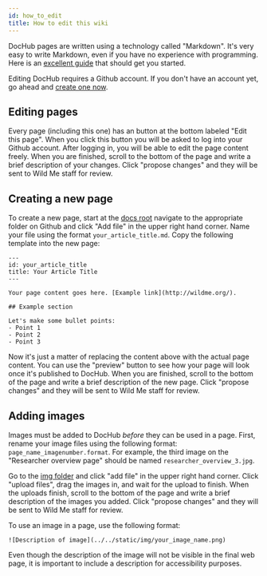 ```yaml
---
id: how_to_edit
title: How to edit this wiki
---
```


DocHub pages are written using a technology called "Markdown". It's very easy to write Markdown, even if you have no experience with programming. Here is an [excellent guide](https://guides.github.com/features/mastering-markdown/) that should get you started.

Editing DocHub requires a Github account. If you don't have an account yet, go ahead and [create one now](https://github.com/join).

## Editing pages 

Every page (including this one) has an button at the bottom labeled "Edit this page". When you click this button you will be asked to log into your Github account. After logging in, you will be able to edit the page content freely. When you are finished, scroll to the bottom of the page and write a brief description of your changes. Click "propose changes" and they will be sent to Wild Me staff for review.

## Creating a new page 

To create a new page, start at the [docs root](https://github.com/WildbookOrg/docusaurus-test/tree/master/docs) navigate to the appropriate folder on Github and click "Add file" in the upper right hand corner. Name your file using the format `your_article_title.md`. Copy the following template into the new page:

```
---
id: your_article_title
title: Your Article Title
---

Your page content goes here. [Example link](http://wildme.org/).

## Example section 

Let's make some bullet points:
- Point 1
- Point 2
- Point 3

```

Now it's just a matter of replacing the content above with the actual page content. You can use the "preview" button to see how your page will look once it's published to DocHub. When you are finished, scroll to the bottom of the page and write a brief description of the new page. Click "propose changes" and they will be sent to Wild Me staff for review.

## Adding images

Images must be added to DocHub _before_ they can be used in a page. First, rename your image files using the following format: `page_name_imagenumber.format`. For example, the third image on the "Researcher overview page" should be named `researcher_overview_3.jpg`.

Go to the [img folder](https://github.com/WildbookOrg/docusaurus-test/tree/master/static/img) and click "add file" in the upper right hand corner.  Click "upload files", drag the images in, and wait for the upload to finish.  When the uploads finish, scroll to the bottom of the page and write a brief description of the images you added. Click "propose changes" and they will be sent to Wild Me staff for review.

To use an image in a page, use the following format:

```![Description of image](../../static/img/your_image_name.png)```

Even though the description of the image will not be visible in the final web page, it is important to include a description for accessibility purposes. 
